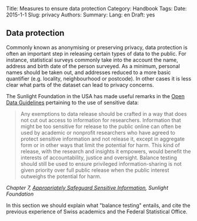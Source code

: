 Title: Measures to ensure data protection
Category: Handbook
Tags:
Date: 2015-1-1
Slug: privacy
Authors:
Summary:
Lang: en
Draft: yes

## Data protection

Commonly known as anonymising or preserving privacy, data protection is often an important step in releasing certain types of data to the public. For instance, statistical surveys commonly take into the account the name, address and birth date of the person surveyed. As a minimum, personal names should be taken out, and addresses reduced to a more basic quantifier (e.g. locality, neighbourhood or postcode). In other cases it is less clear what parts of the dataset can lead to privacy concerns.

The Sunlight Foundation in the USA has made useful remarks in the [Open Data Guidelines](http://sunlightfoundation.com/opendataguidelines/#sensitive-information) pertaining to the use of sensitive data:

> Any exemptions to data release should be crafted in a way that does not cut out access to information for researchers. Information that might be too sensitive for release to the public online can often be used by academic or nonprofit researchers who have agreed to protect sensitive information and not release it, except in aggregate form or in other ways that limit the potential for harm. This kind of release, with the research and insights it empowers, would benefit the interests of accountability, justice and oversight. Balance testing should still be used to ensure privileged information-sharing is not given priority over full public release when the public interest outweighs the potential for harm.

*Chapter 7, [Appropriately Safeguard Sensitive Information](http://sunlightfoundation.com/opendataguidelines/#sensitive-information), Sunlight Foundation*

In this section we should explain what "balance testing" entails, and cite the previous experience of Swiss academics and the Federal Statistical Office.
